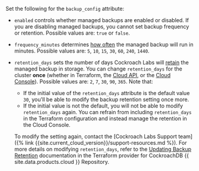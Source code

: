 Set the following for the `backup_config` attribute:

- `enabled` controls whether managed backups are enabled or disabled. If you are disabling managed backups, you cannot set backup frequency or retention. Possible values are: `true` or `false`.
- `frequency_minutes` determines [how often](#frequency) the managed backup will run in minutes. Possible values are: `5`, `10`, `15`, `30`, `60`, `240`, `1440`.
- `retention_days` sets the number of days Cockroach Labs will [retain](#retention) the managed backup in storage. You can change `retention_days` for the cluster **once** (whether in Terraform, the [Cloud API](#cloud-api), or the [Cloud Console](#cloud-console)). Possible values are: `2`, `7`, `30`, `90`, `365`. Note that:
    - If the initial value of the `retention_days` attribute is the default value `30`, you'll be able to modify the backup retention setting once more. 
    - If the initial value is not the default, you will not be able to modify `retention_days` again. You can refrain from including `retention_days` in the Terraform configuration and instead manage the retention in the Cloud Console.
    
    To modify the setting again, contact the [Cockroach Labs Support team]({% link {{site.current_cloud_version}}/support-resources.md %}). For more details on modifying `retention_days`, refer to the [Updating Backup Retention](https://github.com/cockroachdb/terraform-provider-cockroach/blob/main/docs/guides/updating-backup-retention.md) documentation in the Terraform provider for CockroachDB {{ site.data.products.cloud }} Repository.